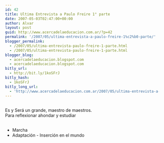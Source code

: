 ```yaml
---
id: 42
title: Ultima Entrevista a Paulo Freire 1° parte
date: 2007-05-03T02:47:00+00:00
author: Alvar
layout: post
guid: http://www.acercadelaeducacion.com.ar/?p=42
permalink: '/2007/05/ultima-entrevista-a-paulo-freire-1%c2%b0-parte/'
blogger_permalink:
  - /2007/05/ultima-entrevista-paulo-freire-1-parte.html
  - /2007/05/ultima-entrevista-paulo-freire-1-parte.html
blogger_blog:
  - acercadelaeducacion.blogspot.com
  - acercadelaeducacion.blogspot.com
bitly_url:
  - http://bit.ly/1koSFrJ
bitly_hash:
  - 1koSFrJ
bitly_long_url:
  - 'http://www.acercadelaeducacion.com.ar/2007/05/ultima-entrevista-a-paulo-freire-1%c2%b0-parte/'
---
```

<br />Es y Será un grande, maestro de maestros.<br />Para reflexionar ahondar y estudiar<br /><br /><ul><li>Marcha</li><li>Adaptación - Inserción en el mundo</li></ul>